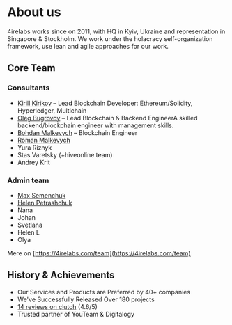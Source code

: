 # About us

4irelabs works since on 2011, with HQ in Kyiv, Ukraine and representation in Singapore & Stockholm. We work under the holacracy self-organization framework, use lean and agile approaches for our work.

## Core Team

### Consultants

* [​Kirill Kirikov​](kirill-kirikov.md) – Lead Blockchain Developer: Ethereum/Solidity, Hyperledger, Multichain
* ​[Oleg​ Bugrovoy](oleg-bugrovoy.md) – Lead Blockchain & Backend EngineerA skilled backend/blockchain engineer with management skills.
* ​[Bohdan​ Malkevych](bohdan-malkevych.md) – Blockchain Engineer
* [Roman Malkevych](roman-malkevych-wip.md)
* Yura Riznyk
* Stas Varetsky \(+hiveonline team\)
* Andrey Krit

### Admin team

* [Max Semenchuk](max-semenchuk.md)
* [Helen Petrashchuk](helen-petrashchuk.md)
* Nana
* Johan
* Svetlana
* Helen L
* Olya

​Mere on [https://4irelabs.com/team](https://4irelabs.com/team)

## History & Achievements

* Our Services and Products are Preferred by 40+ companies
* We've Successfully Released Over 180 projects
* [14 reviews on clutch](https://clutch.co/profile/4ire-labs) \(4.6/5\)
* Trusted partner of YouTeam & Digitalogy

